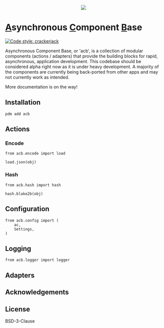 <p align="center">
<img src="https://drive.google.com/uc?id=1pMUqyvgMkhGYoLz3jBibZDl3J63HEcCC">
</p>

# <u>A</u>synchronous <u>C</u>omponent <u>B</u>ase

[![Code style: crackerjack](https://img.shields.io/badge/code%20style-crackerjack-000042)](https://github.com/lesleslie/crackerjack)


Asynchronous Component Base, or 'acb', is a collection of modular
components (actions / adapters) that provide the building blocks for rapid,
asynchronous, application development.
This codebase should be considered alpha right now as it is under
heavy development. A majority of the components are currently being back-ported from
other apps and may not currently work as intended.

More documentation is on the way!

## Installation

```
pdm add acb
```

## Actions

### Encode

```
from acb.encode import load

load.json(obj)
```

### Hash

```
from acb.hash import hash

hash.blake2b(obj)
```

## Configuration

```
from acb.config import (
    ac,
    Settings,
)
```

## Logging

```
from acb.logger import logger
```



## Adapters


## Acknowledgements


## License

BSD-3-Clause
